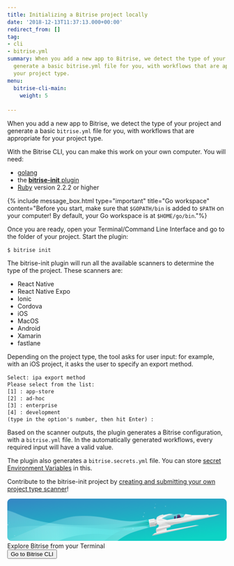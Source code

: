 ```yaml
---
title: Initializing a Bitrise project locally
date: '2018-12-13T11:37:13.000+00:00'
redirect_from: []
tag:
- cli
- bitrise.yml
summary: When you add a new app to Bitrise, we detect the type of your project and
  generate a basic bitrise.yml file for you, with workflows that are appropriate for
  your project type.
menu:
  bitrise-cli-main:
    weight: 5

---
```

When you add a new app to Bitrise, we detect the type of your project and generate a basic `bitrise.yml` file for you, with workflows that are appropriate for your project type.

With the Bitrise CLI, you can make this work on your own computer. You will need:

* [golang](https://github.com/golang/go)
* the [**bitrise-init** plugin](https://github.com/bitrise-core/bitrise-init)
* [Ruby](https://www.ruby-lang.org/en/) version 2.2.2 or higher

{% include message_box.html type="important" title="Go workspace" content="Before you start, make sure that `$GOPATH/bin` is added to `$PATH` on your computer! By default, your Go workspace is at `$HOME/go/bin`."%}

Once you are ready, open your Terminal/Command Line Interface and go to the folder of your project. Start the plugin:

    $ bitrise init

The bitrise-init plugin will run all the available scanners to determine the type of the project. These scanners are:

* React Native
* React Native Expo
* Ionic
* Cordova
* iOS
* MacOS
* Android
* Xamarin
* fastlane

Depending on the project type, the tool asks for user input: for example, with an iOS project, it asks the user to specify an export method.

    Select: ipa export method
    Please select from the list:
    [1] : app-store
    [2] : ad-hoc
    [3] : enterprise
    [4] : development
    (type in the option's number, then hit Enter) :

Based on the scanner outputs, the plugin generates a Bitrise configuration, with a `bitrise.yml` file. In the automatically generated workflows, every required input will have a valid value.

The plugin also generates a `bitrise.secrets.yml` file. You can store [secret Environment Variables](/bitrise-cli/secrets/) in this.

Contribute to the bitrise-init project by [creating and submitting your own project type scanner](/bitrise-cli/creating-your-own-bitrise-project-scanner/)!

<div class="banner">
	<img src="/assets/images/banner-bg-888x170.png" style="border: none;">
	<div class="deploy-text">Explore Bitrise from your Terminal</div>
	<a target="_blank" href="https://app.bitrise.io/cli"><button class="button">Go to Bitrise CLI</button></a>
</div>